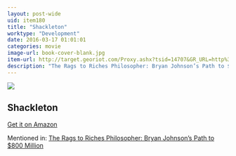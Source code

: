 ```yaml
---
layout: post-wide
uid: item180
title: "Shackleton"
worktype: "Development"
date: 2016-03-17 01:01:01
categories: movie
image-url: book-cover-blank.jpg
item-url: http://target.georiot.com/Proxy.ashx?tsid=14707&GR_URL=http%3A%2F%2Fwww.amazon.com%2FShackleton-Greatest-Survival-Collectors-Edition%2Fdp%2FB000063TON%2F
description: "The Rags to Riches Philosopher: Bryan Johnson’s Path to $800 Million"
---
```

<a href="http://target.georiot.com/Proxy.ashx?tsid=14707&GR_URL=http%3A%2F%2Fwww.amazon.com%2FShackleton-Greatest-Survival-Collectors-Edition%2Fdp%2FB000063TON%2F" target="blank"><img src="../../../../img/thumbs/book-cover-blank.jpg" class="prod-img"></a>
<h2>Shackleton</h2>
<p><a href="http://target.georiot.com/Proxy.ashx?tsid=14707&GR_URL=http%3A%2F%2Fwww.amazon.com%2FShackleton-Greatest-Survival-Collectors-Edition%2Fdp%2FB000063TON%2F" target="blank">Get it on Amazon</a><p>
<p>Mentioned in: <a href="http://fourhourworkweek.com/2015/06/12/bryan-johnson/" target="blank">The Rags to Riches Philosopher: Bryan Johnson’s Path to $800 Million</a></p>
